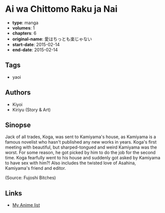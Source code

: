 # Ai wa Chittomo Raku ja Nai

-   **type**: manga
-   **volumes**: 1
-   **chapters**: 6
-   **original-name**: 愛はちっとも楽じゃない
-   **start-date**: 2015-02-14
-   **end-date**: 2015-02-14

## Tags

-   yaoi

## Authors

-   Kiyoi
-   Kiriyu (Story & Art)

## Sinopse

Jack of all trades, Koga, was sent to Kamiyama's house, as Kamiyama is a famous novelist who hasn't published any new works in years. Koga's first meeting with beautiful, but sharped-tongued and weird Kamiyama was the worst. For some reason, he got picked by him to do the job for the second time. Koga fearfully went to his house and suddenly got asked by Kamiyama to have sex with him?! Also includes the twisted love of Asahina, Kamiyama's friend and editor.

(Source: Fujoshi Bitches)

## Links

-   [My Anime list](https://myanimelist.net/manga/105477/Ai_wa_Chittomo_Raku_ja_Nai)
